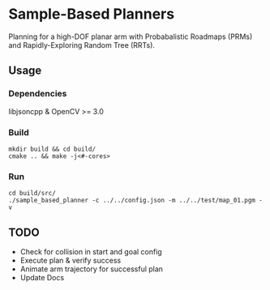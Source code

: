 # Sample-Based Planners

Planning for a high-DOF planar arm with Probabalistic Roadmaps (PRMs) and Rapidly-Exploring Random Tree (RRTs).

## Usage

### Dependencies

libjsoncpp & OpenCV >= 3.0

### Build

    mkdir build && cd build/
    cmake .. && make -j<#-cores>

### Run

    cd build/src/
    ./sample_based_planner -c ../../config.json -m ../../test/map_01.pgm -v

## TODO

- Check for collision in start and goal config
- Execute plan & verify success
- Animate arm trajectory for successful plan
- Update Docs

